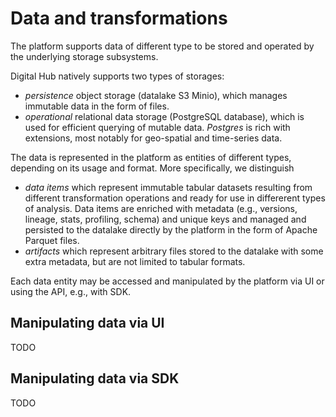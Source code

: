 # Data and transformations

The platform supports data of different type to be stored and operated by the underlying storage subsystems. 

Digital Hub natively supports two types of storages: 

- *persistence* object storage (datalake S3 Minio), which manages immutable data in the form of files. 
-  *operational* relational data storage (PostgreSQL database), which is used for efficient querying of mutable data. *Postgres* 
   is rich with extensions, most notably for geo-spatial and time-series data.

The data is represented in the platform as entities of different types, depending on its usage and format. More specifically, we distinguish

- *data items* which represent immutable tabular datasets resulting from different transformation operations and ready for use in differerent types of analysis. Data items are enriched with metadata (e.g., versions, lineage, stats, profiling, schema) and unique keys and managed and persisted to the datalake directly by the platform in the form of Apache Parquet files.
- *artifacts* which represent arbitrary files stored to the datalake with some extra metadata, but are not limited to tabular formats.

Each data entity may be accessed and manipulated by the platform via UI or using the API, e.g., with SDK.

## Manipulating data via UI
TODO

## Manipulating data via SDK
TODO
